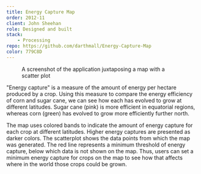 ```yaml
---
title: Energy Capture Map
order: 2012-11
client: John Sheehan
role: Designed and built
stack:
    - Processing
repo: https://github.com/darthmall/Energy-Capture-Map
color: 779C8D
---
```


<figure>
  <img alt="" src="/img/work/energy_capture_map/screenshot.png" />
  <figcaption>A screenshot of the application juxtaposing a map with a scatter plot</figcaption>
</figure>

"Energy capture" is a measure of the amount of energy per hectare produced by a crop.
Using this measure to compare the energy efficiency of corn and sugar cane, we can see how
each has evolved to grow at different latitudes. Sugar cane (pink) is more efficient in
equatorial regions, whereas corn (green) has evolved to grow more efficiently further
north.

The map uses colored bands to indicate the amount of energy capture for each crop at
different latitudes. Higher energy captures are presented as darker colors.  The
scatterplot shows the data points from which the map was generated. The red line
represents a minimum threshold of energy capture, below which data is not shown on the
map. Thus, users can set a minimum energy capture for crops on the map to see how that
affects where in the world those crops could be grown.
